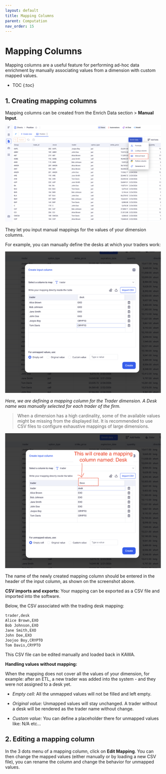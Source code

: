 ```yaml
---
layout: default
title: Mapping Columns
parent: Computation
nav_order: 15
---
```


# Mapping Columns

Mapping columns are a useful feature for performing ad-hoc data enrichment by manually associating values from a dimension with custom mapped values.

* TOC
{:toc}

## 1. Creating mapping columns

Mapping columns can be created from the Enrich Data section > __Manual Input__.

![Lookup](./readme-assets/mapping1.png)

They let you input manual mappings for the values of your dimension columns.

For example, you can manually define the desks at which your traders work:

![Lookup](./readme-assets/mapping2.png)

_Here, we are defining a mapping column for the Trader dimension. A Desk name was manually selected for each trader of the firm._

> When a dimension has a high cardinality, some of the available values might be missing from the displayed list. It is recommended to use CSV files to configure exhaustive mappings of large dimensions.

![Lookup](./readme-assets/mapping3.png)

The name of the newly created mapping column should be entered in the header of the input column, as shown on the screenshot above.

__CSV imports and exports:__
Your mapping can be exported as a CSV file and imported into the software.

Below, the CSV associated with the trading desk mapping:
```csv
trader,desk
Alice Brown,EXO
Bob Johnson,EXO
Jane Smith,EXO
John Doe,EXO
Joojoo Boy,CRYPTO
Tom Davis,CRYPTO
```

This CSV file can be edited manually and loaded back in KAWA.

__Handling values without mapping:__

When the mapping does not cover all the values of your dimension, for example: after an ETL, a new trader was added into the system - and they were not assigned to a desk yet.

- _Empty cell:_ All the unmapped values will not be filled and left empty.

- _Original value:_ Unmapped values will stay unchanged. A trader without a desk will be rendered as the trader name without change.

- _Custom value:_ You can define a placeholder there for unmapped values like: N/A etc...

## 2. Editing a mapping column

In the 3 dots menu of a mapping column, click on __Edit Mapping__. You can then change the mapped values (either manually or by loading a new CSV file), you can rename the column and change the behavior for unmapped values.




